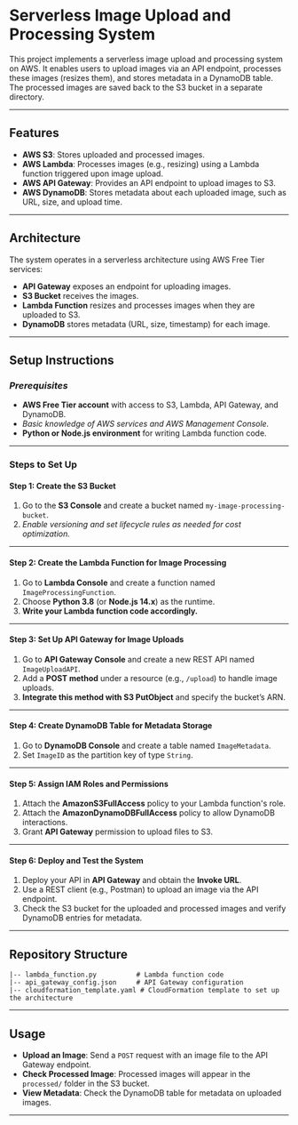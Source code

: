 # **Serverless Image Upload and Processing System**

This project implements a serverless image upload and processing system on AWS. It enables users to upload images via an API endpoint, processes these images (resizes them), and stores metadata in a DynamoDB table. The processed images are saved back to the S3 bucket in a separate directory.

---

## **Features**

- **AWS S3**: Stores uploaded and processed images.
- **AWS Lambda**: Processes images (e.g., resizing) using a Lambda function triggered upon image upload.
- **AWS API Gateway**: Provides an API endpoint to upload images to S3.
- **AWS DynamoDB**: Stores metadata about each uploaded image, such as URL, size, and upload time.

---

## **Architecture**

The system operates in a serverless architecture using AWS Free Tier services:

- **API Gateway** exposes an endpoint for uploading images.
- **S3 Bucket** receives the images.
- **Lambda Function** resizes and processes images when they are uploaded to S3.
- **DynamoDB** stores metadata (URL, size, timestamp) for each image.

---

## **Setup Instructions**

### **_Prerequisites_**

- **AWS Free Tier account** with access to S3, Lambda, API Gateway, and DynamoDB.
- _Basic knowledge of AWS services and AWS Management Console._
- **Python or Node.js environment** for writing Lambda function code.

---

### **Steps to Set Up**

#### **Step 1: Create the S3 Bucket**

1. Go to the **S3 Console** and create a bucket named `my-image-processing-bucket`.
2. _Enable versioning and set lifecycle rules as needed for cost optimization._

---

#### **Step 2: Create the Lambda Function for Image Processing**

1. Go to **Lambda Console** and create a function named `ImageProcessingFunction`.
2. Choose **Python 3.8** (or **Node.js 14.x**) as the runtime.
3. **Write your Lambda function code accordingly.**

---

#### **Step 3: Set Up API Gateway for Image Uploads**

1. Go to **API Gateway Console** and create a new REST API named `ImageUploadAPI`.
2. Add a **POST method** under a resource (e.g., `/upload`) to handle image uploads.
3. **Integrate this method with S3 PutObject** and specify the bucket’s ARN.

---

#### **Step 4: Create DynamoDB Table for Metadata Storage**

1. Go to **DynamoDB Console** and create a table named `ImageMetadata`.
2. Set `ImageID` as the partition key of type `String`.

---

#### **Step 5: Assign IAM Roles and Permissions**

1. Attach the **AmazonS3FullAccess** policy to your Lambda function's role.
2. Attach the **AmazonDynamoDBFullAccess** policy to allow DynamoDB interactions.
3. Grant **API Gateway** permission to upload files to S3.

---

#### **Step 6: Deploy and Test the System**

1. Deploy your API in **API Gateway** and obtain the **Invoke URL**.
2. Use a REST client (e.g., Postman) to upload an image via the API endpoint.
3. Check the S3 bucket for the uploaded and processed images and verify DynamoDB entries for metadata.

---

## **Repository Structure**

```plaintext
|-- lambda_function.py          # Lambda function code
|-- api_gateway_config.json     # API Gateway configuration
|-- cloudformation_template.yaml # CloudFormation template to set up the architecture

```
---

## **Usage**

- **Upload an Image**: Send a `POST` request with an image file to the API Gateway endpoint.
- **Check Processed Image**: Processed images will appear in the `processed/` folder in the S3 bucket.
- **View Metadata**: Check the DynamoDB table for metadata on uploaded images.

---
